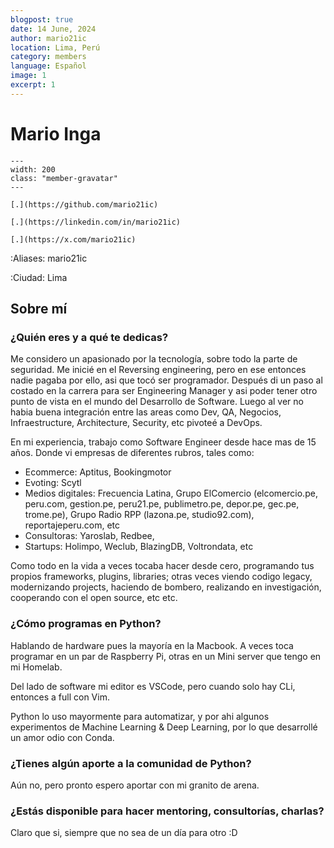 ```yaml
---
blogpost: true
date: 14 June, 2024
author: mario21ic
location: Lima, Perú
category: members
language: Español
image: 1
excerpt: 1
---
```


# Mario Inga

```{gravatar} mario21ic@gmail.com
---
width: 200
class: "member-gravatar"
---
```

```{rst-class} i-icon social-media github
[.](https://github.com/mario21ic)
```
```{rst-class} i-icon social-media linkedin
[.](https://linkedin.com/in/mario21ic)
```
```{rst-class} i-icon social-media x-twitter
[.](https://x.com/mario21ic)
```

:Aliases: mario21ic

:Ciudad: Lima

## Sobre mí

### ¿Quién eres y a qué te dedicas?

Me considero un apasionado por la tecnología, sobre todo la parte de seguridad. Me inicié en el Reversing engineering, pero en ese entonces nadie pagaba por ello, asi que tocó ser programador. Después di un paso al costado en la carrera para ser Engineering Manager y asi poder tener otro punto de vista en el mundo del Desarrollo de Software.
Luego al ver no habia buena integración entre las areas como Dev, QA, Negocios, Infraestructure, Architecture, Security, etc pivoteé a DevOps.

En mi experiencia, trabajo como Software Engineer desde hace mas de 15 años. Donde vi empresas de diferentes rubros, tales como:
- Ecommerce: Aptitus, Bookingmotor
- Evoting: Scytl
- Medios digitales: Frecuencia Latina, Grupo ElComercio (elcomercio.pe, peru.com, gestion.pe, peru21.pe, publimetro.pe, depor.pe, gec.pe, trome.pe), Grupo Radio RPP (lazona.pe, studio92.com), reportajeperu.com, etc
- Consultoras: Yaroslab, Redbee, 
- Startups: Holimpo, Weclub, BlazingDB, Voltrondata, etc

Como todo en la vida a veces tocaba hacer desde cero, programando tus propios frameworks, plugins, libraries; otras veces viendo codigo legacy, modernizando projects, haciendo de bombero, realizando en investigación, cooperando con el open source, etc etc.


### ¿Cómo programas en Python?

Hablando de hardware pues la mayoría en la Macbook. A veces toca programar en un par de Raspberry Pi, otras en un Mini server que tengo en mi Homelab.

Del lado de software mi editor es VSCode, pero cuando solo hay CLi, entonces a full con Vim.

Python lo uso mayormente para automatizar, y por ahi algunos experimentos de Machine Learning & Deep Learning, por lo que desarrollé un amor odio con Conda.

### ¿Tienes algún aporte a la comunidad de Python?

Aún no, pero pronto espero aportar con mi granito de arena.

### ¿Estás disponible para hacer mentoring, consultorías, charlas?

Claro que si, siempre que no sea de un día para otro :D
